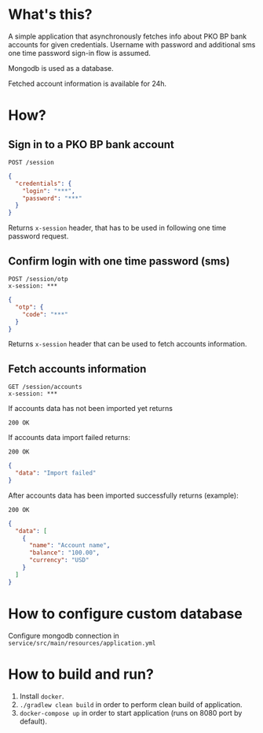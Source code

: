 # What's this?
A simple application that asynchronously fetches info about PKO BP bank accounts for given credentials.
Username with password and additional sms one time password sign-in flow is assumed.

Mongodb is used as a database.

Fetched account information is available for 24h.

# How?
## Sign in to a PKO BP bank account
```
POST /session
```
```json
{
  "credentials": {
    "login": "***",
    "password": "***"
  }
}
```
Returns ```x-session``` header, that has to be used in following one time password request.

## Confirm login with one time password (sms)
```
POST /session/otp
x-session: ***
```
```json
{
  "otp": {
    "code": "***"
  }
}
```
Returns ```x-session``` header that can be used to fetch accounts information.

## Fetch accounts information
```
GET /session/accounts
x-session: ***
```
If accounts data has not been imported yet returns 
```
200 OK
```

If accounts data import failed returns:
```
200 OK
```
```json
{
  "data": "Import failed"
}
```
After accounts data has been imported successfully returns (example):
```
200 OK
```
```json
{
  "data": [
    {
      "name": "Account name",
      "balance": "100.00",
      "currency": "USD"
    }
  ]
}
```

# How to configure custom database
Configure mongodb connection in `service/src/main/resources/application.yml`

# How to build and run?
1. Install `docker`.
2. ```./gradlew clean build``` in order to perform clean build of application. 
3. ```docker-compose up``` in order to start application (runs on 8080 port by default).
